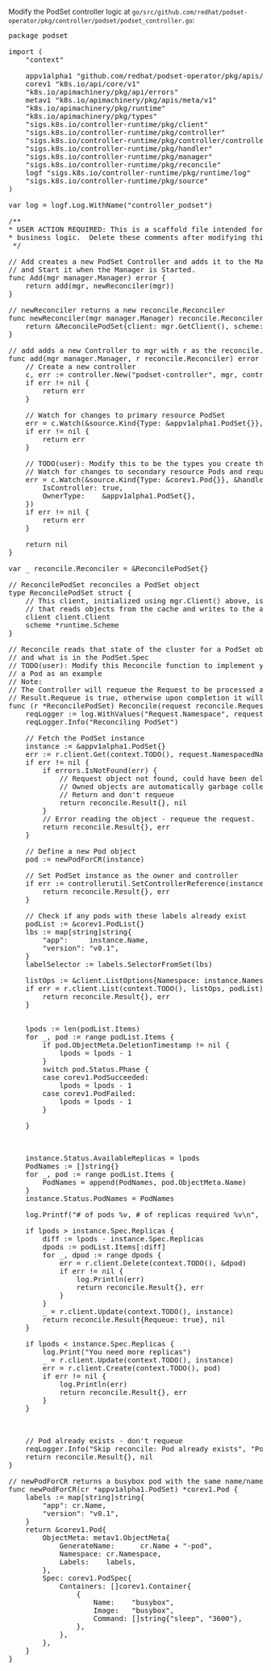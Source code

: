 Modify the PodSet controller logic at `go/src/github.com/redhat/podset-operator/pkg/controller/podset/podset_controller.go`:

<pre class="file"
 data-filename="/root/tutorial/go/src/github.com/podset-operator/pkg/controller/podset/podset_controller.go"
  data-target="replace">
package podset

import (
	"context"

	appv1alpha1 "github.com/redhat/podset-operator/pkg/apis/app/v1alpha1"
	corev1 "k8s.io/api/core/v1"
	"k8s.io/apimachinery/pkg/api/errors"
	metav1 "k8s.io/apimachinery/pkg/apis/meta/v1"
	"k8s.io/apimachinery/pkg/runtime"
	"k8s.io/apimachinery/pkg/types"
	"sigs.k8s.io/controller-runtime/pkg/client"
	"sigs.k8s.io/controller-runtime/pkg/controller"
	"sigs.k8s.io/controller-runtime/pkg/controller/controllerutil"
	"sigs.k8s.io/controller-runtime/pkg/handler"
	"sigs.k8s.io/controller-runtime/pkg/manager"
	"sigs.k8s.io/controller-runtime/pkg/reconcile"
	logf "sigs.k8s.io/controller-runtime/pkg/runtime/log"
	"sigs.k8s.io/controller-runtime/pkg/source"
)

var log = logf.Log.WithName("controller_podset")

/**
* USER ACTION REQUIRED: This is a scaffold file intended for the user to modify with their own Controller
* business logic.  Delete these comments after modifying this file.*
 */

// Add creates a new PodSet Controller and adds it to the Manager. The Manager will set fields on the Controller
// and Start it when the Manager is Started.
func Add(mgr manager.Manager) error {
	return add(mgr, newReconciler(mgr))
}

// newReconciler returns a new reconcile.Reconciler
func newReconciler(mgr manager.Manager) reconcile.Reconciler {
	return &ReconcilePodSet{client: mgr.GetClient(), scheme: mgr.GetScheme()}
}

// add adds a new Controller to mgr with r as the reconcile.Reconciler
func add(mgr manager.Manager, r reconcile.Reconciler) error {
	// Create a new controller
	c, err := controller.New("podset-controller", mgr, controller.Options{Reconciler: r})
	if err != nil {
		return err
	}

	// Watch for changes to primary resource PodSet
	err = c.Watch(&source.Kind{Type: &appv1alpha1.PodSet{}}, &handler.EnqueueRequestForObject{})
	if err != nil {
		return err
	}

	// TODO(user): Modify this to be the types you create that are owned by the primary resource
	// Watch for changes to secondary resource Pods and requeue the owner PodSet
	err = c.Watch(&source.Kind{Type: &corev1.Pod{}}, &handler.EnqueueRequestForOwner{
		IsController: true,
		OwnerType:    &appv1alpha1.PodSet{},
	})
	if err != nil {
		return err
	}

	return nil
}

var _ reconcile.Reconciler = &ReconcilePodSet{}

// ReconcilePodSet reconciles a PodSet object
type ReconcilePodSet struct {
	// This client, initialized using mgr.Client() above, is a split client
	// that reads objects from the cache and writes to the apiserver
	client client.Client
	scheme *runtime.Scheme
}

// Reconcile reads that state of the cluster for a PodSet object and makes changes based on the state read
// and what is in the PodSet.Spec
// TODO(user): Modify this Reconcile function to implement your Controller logic.  This example creates
// a Pod as an example
// Note:
// The Controller will requeue the Request to be processed again if the returned error is non-nil or
// Result.Requeue is true, otherwise upon completion it will remove the work from the queue.
func (r *ReconcilePodSet) Reconcile(request reconcile.Request) (reconcile.Result, error) {
	reqLogger := log.WithValues("Request.Namespace", request.Namespace, "Request.Name", request.Name)
	reqLogger.Info("Reconciling PodSet")

	// Fetch the PodSet instance
	instance := &appv1alpha1.PodSet{}
	err := r.client.Get(context.TODO(), request.NamespacedName, instance)
	if err != nil {
		if errors.IsNotFound(err) {
			// Request object not found, could have been deleted after reconcile request.
			// Owned objects are automatically garbage collected. For additional cleanup logic use finalizers.
			// Return and don't requeue
			return reconcile.Result{}, nil
		}
		// Error reading the object - requeue the request.
		return reconcile.Result{}, err
	}

	// Define a new Pod object
	pod := newPodForCR(instance)

	// Set PodSet instance as the owner and controller
	if err := controllerutil.SetControllerReference(instance, pod, r.scheme); err != nil {
		return reconcile.Result{}, err
	}

    // Check if any pods with these labels already exist
    podList := &corev1.PodList{}
    lbs := map[string]string{
	    "app":     instance.Name,
	    "version": "v0.1",
    }
	labelSelector := labels.SelectorFromSet(lbs)

	listOps := &client.ListOptions{Namespace: instance.Namespace, LabelSelector: labelSelector}
	if err = r.client.List(context.TODO(), listOps, podList); err != nil {
		return reconcile.Result{}, err
	}


	lpods := len(podList.Items)
	for _, pod := range podList.Items {
		if pod.ObjectMeta.DeletionTimestamp != nil {
			lpods = lpods - 1
		}
		switch pod.Status.Phase {
		case corev1.PodSucceeded:
			lpods = lpods - 1
		case corev1.PodFailed:
			lpods = lpods - 1
		}

	}



	instance.Status.AvailableReplicas = lpods
	PodNames := []string{}
	for _, pod := range podList.Items {
		PodNames = append(PodNames, pod.ObjectMeta.Name)
	}
	instance.Status.PodNames = PodNames

	log.Printf("# of pods %v, # of replicas required %v\n", lpods, instance.Spec.Replicas)

	if lpods > instance.Spec.Replicas {
		diff := lpods - instance.Spec.Replicas
		dpods := podList.Items[:diff]
		for _, dpod := range dpods {
			err = r.client.Delete(context.TODO(), &dpod)
			if err != nil {
				log.Println(err)
				return reconcile.Result{}, err
			}
		}
		_ = r.client.Update(context.TODO(), instance)
		return reconcile.Result{Requeue: true}, nil
	}

	if lpods < instance.Spec.Replicas {
		log.Print("You need more replicas")
		_ = r.client.Update(context.TODO(), instance)
		err = r.client.Create(context.TODO(), pod)
		if err != nil {
			log.Println(err)
			return reconcile.Result{}, err
		}
	}



	// Pod already exists - don't requeue
	reqLogger.Info("Skip reconcile: Pod already exists", "Pod.Namespace", found.Namespace, "Pod.Name", found.Name)
	return reconcile.Result{}, nil
}

// newPodForCR returns a busybox pod with the same name/namespace as the cr
func newPodForCR(cr *appv1alpha1.PodSet) *corev1.Pod {
	labels := map[string]string{
		"app": cr.Name,
		"version": "v0.1",
	}
	return &corev1.Pod{
		ObjectMeta: metav1.ObjectMeta{
			GenerateName:      cr.Name + "-pod",
			Namespace: cr.Namespace,
			Labels:    labels,
		},
		Spec: corev1.PodSpec{
			Containers: []corev1.Container{
				{
					Name:    "busybox",
					Image:   "busybox",
					Command: []string{"sleep", "3600"},
				},
			},
		},
	}
}
</pre>
